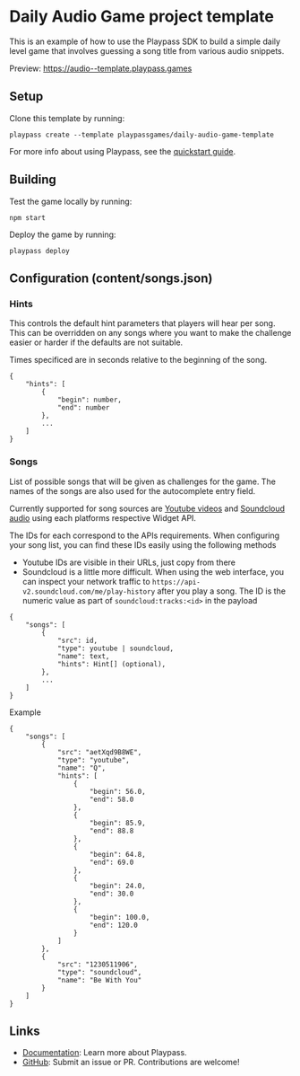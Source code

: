 # Daily Audio Game project template

This is an example of how to use the Playpass SDK to build a simple daily level game that involves guessing a song title from various audio snippets.

Preview: https://audio--template.playpass.games

## Setup

Clone this template by running:

```shell
playpass create --template playpassgames/daily-audio-game-template
```

For more info about using Playpass, see the [quickstart guide](https://docs.playpass.games/).

## Building

Test the game locally by running:

```shell
npm start
```

Deploy the game by running:

```shell
playpass deploy
```

## Configuration (content/songs.json)

### Hints

This controls the default hint parameters that players will hear per song.  This can be overridden on any songs where you want to make the challenge easier or harder if the defaults are not suitable.

Times specificed are in seconds relative to the beginning of the song.

```
{
    "hints": [
        {
            "begin": number,
            "end": number
        },
        ...
    ]
}
```

### Songs

List of possible songs that will be given as challenges for the game.  The names of the songs are also used for the autocomplete entry field.

Currently supported for song sources are [Youtube videos](https://developers.google.com/youtube/iframe_api_reference) and [Soundcloud audio](https://developers.soundcloud.com/docs/api/html5-widget) using each platforms respective Widget API.

The IDs for each correspond to the APIs requirements.  When configuring your song list, you can find these IDs easily using the following methods
  - Youtube IDs are visible in their URLs, just copy from there
  - Soundcloud is a little more difficult.  When using the web interface, you can inspect your network traffic to `https://api-v2.soundcloud.com/me/play-history` after you play a song.  The ID is the numeric value as part of `soundcloud:tracks:<id>` in the payload

```
{
    "songs": [
        {
            "src": id,
            "type": youtube | soundcloud,
            "name": text,
            "hints": Hint[] (optional),
        },
        ...
    ]
}
```

Example

```
{
    "songs": [
        {
            "src": "aetXqd9B8WE",
            "type": "youtube",
            "name": "Q",
            "hints": [
                {
                    "begin": 56.0,
                    "end": 58.0
                },
                {
                    "begin": 85.9,
                    "end": 88.8
                },
                {
                    "begin": 64.8,
                    "end": 69.0
                },
                {
                    "begin": 24.0,
                    "end": 30.0
                },
                {
                    "begin": 100.0,
                    "end": 120.0
                }
            ]
        },
        {
            "src": "1230511906",
            "type": "soundcloud",
            "name": "Be With You"
        }
    ]
}
```

## Links

- [Documentation](https://docs.playpass.games/): Learn more about Playpass.
- [GitHub](https://github.com/playpassgames/playpass): Submit an issue or PR. Contributions are welcome!
